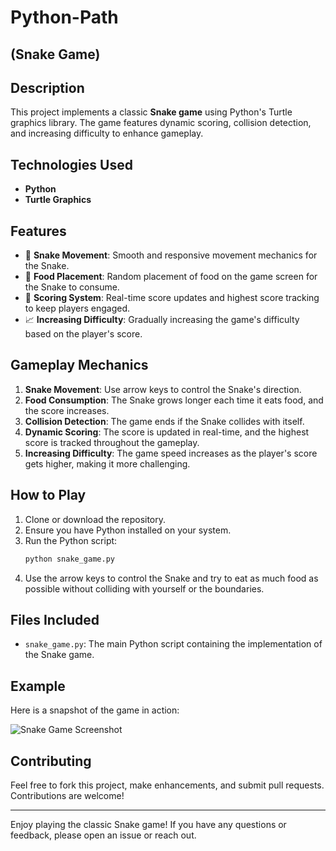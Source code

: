 # Python-Path
## (Snake Game)

## Description

This project implements a classic **Snake game** using Python's Turtle graphics library. The game features dynamic scoring, collision detection, and increasing difficulty to enhance gameplay.

## Technologies Used

- **Python**
- **Turtle Graphics**

## Features

- 🐍 **Snake Movement**: Smooth and responsive movement mechanics for the Snake.
- 🍎 **Food Placement**: Random placement of food on the game screen for the Snake to consume.
- 🧮 **Scoring System**: Real-time score updates and highest score tracking to keep players engaged.
- 📈 **Increasing Difficulty**: Gradually increasing the game's difficulty based on the player's score.

## Gameplay Mechanics

1. **Snake Movement**: Use arrow keys to control the Snake's direction.
2. **Food Consumption**: The Snake grows longer each time it eats food, and the score increases.
3. **Collision Detection**: The game ends if the Snake collides with itself.
4. **Dynamic Scoring**: The score is updated in real-time, and the highest score is tracked throughout the gameplay.
5. **Increasing Difficulty**: The game speed increases as the player's score gets higher, making it more challenging.

## How to Play

1. Clone or download the repository.
2. Ensure you have Python installed on your system.
3. Run the Python script:
    ```bash
    python snake_game.py
    ```
4. Use the arrow keys to control the Snake and try to eat as much food as possible without colliding with yourself or the boundaries.

## Files Included

- `snake_game.py`: The main Python script containing the implementation of the Snake game.

## Example

Here is a snapshot of the game in action:

![Snake Game Screenshot](snake_game_screenshot.png)

## Contributing

Feel free to fork this project, make enhancements, and submit pull requests. Contributions are welcome!

---

Enjoy playing the classic Snake game! If you have any questions or feedback, please open an issue or reach out.

